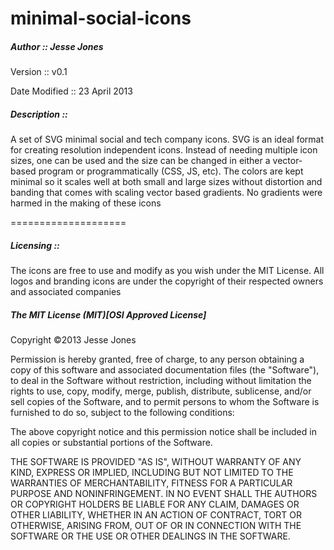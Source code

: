 minimal-social-icons
====================

##### Author          ::  Jesse Jones  

Version         ::  v0.1  

Date Modified   ::  23 April 2013  


##### Description     ::
A set of SVG minimal social and tech company icons. SVG is an ideal format for creating resolution independent icons. Instead of needing multiple icon sizes, one can be used and the size can be changed in either a vector-based program or programmatically (CSS, JS, etc). The colors are kept minimal so it scales well at both small and large sizes without distortion and banding that comes with scaling vector based gradients. No gradients were harmed in the making of these icons

====================
##### Licensing       ::
The icons are free to use and modify as you wish under the MIT License.
All logos and branding icons are under the copyright of their respected owners and associated companies

##### The MIT License (MIT)[OSI Approved License]

Copyright ©2013 Jesse Jones

Permission is hereby granted, free of charge, to any person obtaining a copy
of this software and associated documentation files (the "Software"), to deal
in the Software without restriction, including without limitation the rights
to use, copy, modify, merge, publish, distribute, sublicense, and/or sell
copies of the Software, and to permit persons to whom the Software is
furnished to do so, subject to the following conditions:

The above copyright notice and this permission notice shall be included in
all copies or substantial portions of the Software.

THE SOFTWARE IS PROVIDED "AS IS", WITHOUT WARRANTY OF ANY KIND, EXPRESS OR
IMPLIED, INCLUDING BUT NOT LIMITED TO THE WARRANTIES OF MERCHANTABILITY,
FITNESS FOR A PARTICULAR PURPOSE AND NONINFRINGEMENT. IN NO EVENT SHALL THE
AUTHORS OR COPYRIGHT HOLDERS BE LIABLE FOR ANY CLAIM, DAMAGES OR OTHER
LIABILITY, WHETHER IN AN ACTION OF CONTRACT, TORT OR OTHERWISE, ARISING FROM,
OUT OF OR IN CONNECTION WITH THE SOFTWARE OR THE USE OR OTHER DEALINGS IN
THE SOFTWARE.




